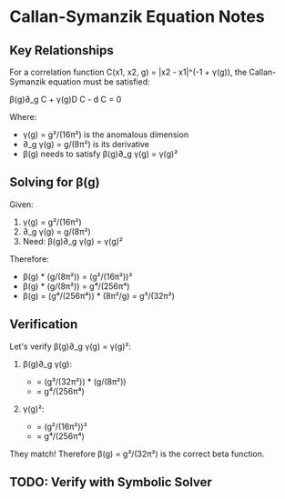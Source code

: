 # Callan-Symanzik Equation Notes

## Key Relationships

For a correlation function C(x1, x2, g) = |x2 - x1|^(-1 + γ(g)), the Callan-Symanzik equation must be satisfied:

β(g)∂_g C + γ(g)D C - d C = 0

Where:
- γ(g) = g²/(16π²) is the anomalous dimension
- ∂_g γ(g) = g/(8π²) is its derivative
- β(g) needs to satisfy β(g)∂_g γ(g) = γ(g)²

## Solving for β(g)

Given:
1. γ(g) = g²/(16π²)
2. ∂_g γ(g) = g/(8π²)
3. Need: β(g)∂_g γ(g) = γ(g)²

Therefore:
- β(g) * (g/(8π²)) = (g²/(16π²))²
- β(g) * (g/(8π²)) = g⁴/(256π⁴)
- β(g) = (g⁴/(256π⁴)) * (8π²/g) = g³/(32π²)

## Verification

Let's verify β(g)∂_g γ(g) = γ(g)²:

1. β(g)∂_g γ(g):
   - = (g³/(32π²)) * (g/(8π²))
   - = g⁴/(256π⁴)

2. γ(g)²:
   - = (g²/(16π²))²
   - = g⁴/(256π⁴)

They match! Therefore β(g) = g³/(32π²) is the correct beta function.

## TODO: Verify with Symbolic Solver 